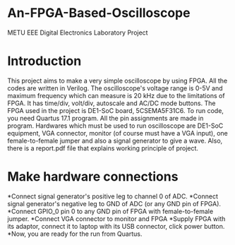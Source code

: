# An-FPGA-Based-Oscilloscope
METU EEE Digital Electronics Laboratory Project

# Introduction
This project aims to make a very simple oscilloscope by using FPGA. All the codes are written in Verilog. The oscilloscope's voltage range is 0-5V and maximum frequency which can measure is 20 kHz due to the limitations of FPGA. It has time/div, volt/div, autoscale and AC/DC mode buttons. The FPGA used in the project is DE1-SoC board, 5CSEMA5F31C6. To run code, you need Quartus 17.1 program. All the pin assignments are made in program. Hardwares which must be used to run oscilloscope are DE1-SoC equipment, VGA connector, monitor (of course must have a VGA input), one female-to-female jumper and also a signal generator to give a wave. Also, there is a report.pdf file that explains working principle of project.

# Make hardware connections
*Connect signal generator's positive leg to channel 0 of ADC.
*Connect signal generator's negative leg to GND of ADC (or any GND pin of FPGA).
*Connect GPIO_0 pin 0 to any GND pin of FPGA with female-to-female jumper.
*Connect VGA connector to monitor and FPGA
*Supply FPGA with its adaptor, connect it to laptop with its USB connector, click power button.
*Now, you are ready for the run from Quartus.
